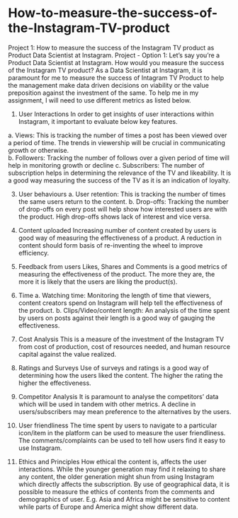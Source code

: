 # How-to-measure-the-success-of-the-Instagram-TV-product
Project 1: How to measure the success of the Instagram TV product as Product Data Scientist at Instagram.
Project - Option 1: Let’s say you’re a Product Data Scientist at Instagram. How would you measure the success of the Instagram TV product?
As a Data Scientist at Instagram, it is paramount for me to measure the success of Intagram TV Product to help the management make data driven decisions on viability or the value preposition against the investment of the same. To help me in my assignment, I will need to use different metrics as listed below. 

1.	User Interactions
In order to get insights of user interactions within Instagram, it important to evaluate below key features.

a.	Views: This is tracking the number of times a post has been viewed over a period of time. The trends in viewership will be crucial in communicating growth or otherwise.  
b.	Followers: Tracking the number of follows over a given period of time will help in monitoring growth or decline
c.	Subscribers: The number of subscription helps in determining the relevance of the TV and likeability. It is a good way measuring the success of the TV as it is an indication of loyalty. 

3.	User behaviours
a.	User retention: This is tracking the number of times the same users return to the content. 
b.	Drop-offs: Tracking the number of drop-offs on every post will help show how interested users are with the product. High drop-offs shows lack of interest and vice versa. 

4.	Content uploaded
Increasing number of content created by users is good way of measuring the effectiveness of a product. A reduction in content should form basis of re-inventing the wheel to improve efficiency. 

5.	Feedback from users
Likes, Shares and Comments is a good metrics of measuring the effectiveness of the product. The more they are, the more it is likely that the users are liking the product(s). 

6.	Time 
a.	Watching time: Monitoring the length of time that viewers, content creators spend on Instagram will help tell the effectiveness of the product. 
b.	Clips/Video/content length: An analysis of the time spent by users on posts against their length is a good way of gauging the effectiveness. 

7.	Cost Analysis
This is a measure of the investment of the Instagram TV from cost of production, cost of resources needed, and human resource capital against the value realized.

8.	Ratings and Surveys
Use of surveys and ratings is a good way of determining how the users liked the content. The higher the rating the higher the effectiveness. 

9.	Competitor Analysis 
It is paramount to analyse the competitors’ data which will be used in tandem with other metrics. A decline in users/subscribers may mean preference to the alternatives by the users. 

10.	User friendliness
The time spent by users to navigate to a particular icon/item in the platform can be used to measure the user friendliness. The comments/complaints can be used to tell how users find it easy to use Instagram. 

11.	Ethics and Principles
How ethical the content is, affects the user interactions. While the younger generation may find it relaxing to share any content, the older generation might shun from using Instagram which directly affects the subscription. By use of geographical data, it is possible to measure the ethics of contents from the comments and demographics of user. E.g. Asia and Africa might be sensitive to content while parts of Europe and America might show different data. 

